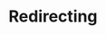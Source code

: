 <html lang="en" xml:lang="en" xmlns="http://www.w3.org/1999/xhtml">

<head>
    <meta http-equiv="Content-Type" content="text/html; charset=utf-8" />
    <meta http-equiv="refresh" content="1;URL=mailto:rektor@metu.edu.tr?subject=Alternatif%20Notlandırma%20Sistemi&cc=kok@metu.edu.tr,tgencoz@metu.edu.tr,ahmety@metu.edu.tr,zeyrek@metu.edu.tr,orahmet@metu.edu.tr,balkan@metu.edu.tr,neriman@metu.edu.tr,rsari@metu.edu.tr,ozgul@metu.edu.tr,kyasar@metu.edu.tr,dezeyrek@metu.edu.tr,ougur@metu.edu.tr,sabaris@metu.edu.tr,kalipcil@metu.edu.tr,gtuncer@metu.edu.tr,bkirkici@metu.edu.tr" />
    <link rel="stylesheet" type="text/css" href="css/style.css">
    <title>Redirect to mail</title>
</head>

<body>
    <div class='body'>
        <span>
            <span></span>
            <span></span>
            <span></span>
            <span></span>
        </span>
        <div class='base'>
            <span></span>
            <div class='face'></div>
        </div>
    </div>
    <div class='longfazers'>
        <span></span>
        <span></span>
        <span></span>
        <span></span>
    </div>
    <h1>Redirecting</h1>
</body>

</html>
